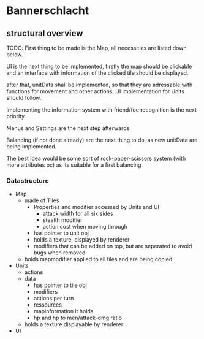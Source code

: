 # Bannerschlacht

## structural overview

TODO:
First thing to be made is the Map, all necessities are listed down below.

UI is the next thing to be implemented, firstly the map should be clickable and an interface with information of the clicked tile should be displayed.

after that, unitData shall be implemented, so that they are adressable with functions for movement and other actions, UI implementation for Units should follow.

Implementing the information system with friend/foe recognition is the next priority.

Menus and Settings are the next step afterwards.
	
Balancing (if not done already) are the next thing to do, as new unitData are being implemented.

The best idea would be some sort of rock-paper-scissors system (with more attributes oc) as its suitable for a first balancing.

### Datastructure

- Map
  - made of Tiles
    - Properties and modifier accessed by Units and UI
      - attack width for all six sides
      - stealth modifier
      - action cost when moving through
    - has pointer to unit obj
    - holds a texture, displayed by renderer
    - modifiers that can be added on top, but are seperated to avoid bugs when removed
  - holds mapmodifier applied to all tiles and are being copied
- Units
  - actions
  - data
    - has pointer to tile obj
    - modifiers
    - actions per turn
    - ressources
    - mapinformation it holds
    - hp and hp to men/attack-dmg ratio
  - holds a texture displayable by renderer
- UI
